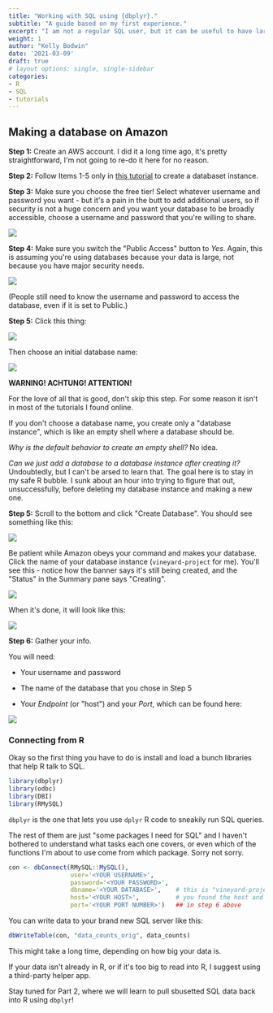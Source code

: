 ```yaml
---
title: "Working with SQL using {dbplyr}."
subtitle: "A guide based on my first experience."
excerpt: "I am not a regular SQL user, but it can be useful to have larger datasets stored on a database for ease of sharing.  In this post, I walk through using the dbplyr package to access data from a database."
weight: 1
author: "Kelly Bodwin"
date: '2021-03-09'
draft: true
# layout options: single, single-sidebar
categories:
- R
- SQL
- tutorials
---
```








## Making a database on Amazon

**Step 1:** Create an AWS account.  I did it a long time ago, it's pretty straightforward, I'm not going to re-do it here for no reason.

**Step 2:** Follow Items 1-5 only in [this tutorial](https://docs.aws.amazon.com/AmazonRDS/latest/UserGuide/CHAP_Tutorials.WebServerDB.CreateDBInstance.html) to create a databaset instance.


**Step 3:** Make sure you choose the free tier!  Select whatever username and password you want - but it's a pain in the butt to add additional users, so if security is not a huge concern and you want your database to be broadly accessible, choose a username and password that you're willing to share.

![](aws_rds-2.png)


**Step 4:** Make sure you switch the "Public Access" button to *Yes*.  Again, this is assuming you're using databases because your data is large, not because you have major security needs.  


![](aws_rds-3.png)

(People still need to know the username and password to access the database, even if it is set to Public.)

**Step 5:** Click this thing:

![](aws_rds-4.png)


Then choose an initial database name:


![](aws_rds-5.png)


**WARNING!  ACHTUNG!  ATTENTION!**

For the love of all that is good, don't skip this step.  For some reason it isn't in most of the tutorials I found online.

If you don't choose a database name, you create only a "database instance", which is like an empty shell where a database should be.

*Why is the default behavior to create an empty shell?*  No idea.

*Can we just add a database to a database instance after creating it?*  Undoubtedly, but I can't be arsed to learn that.  The goal here is to stay in my safe R bubble. I sunk about an hour into trying to figure that out, unsuccessfully, before deleting my database instance and making a new one.


**Step 5:** Scroll to the bottom and click "Create Database".  You should see something like this:

![](aws_rds-6.png)

Be patient while Amazon obeys your command and makes your database.  Click the name of your database instance (`vineyard-project` for me).  You'll see this - notice how the banner says it's still being created, and the "Status" in the Summary pane says "Creating".

![](aws_rds-7.png)

When it's done, it will look like this:

![](aws_rds-9.png)

**Step 6:** Gather your info.

You will need:

* Your username and password

* The name of the database that you chose in Step 5

* Your *Endpoint* (or "host") and your *Port*, which can be found here:

![](aws_rds-8.png)




### Connecting from R


Okay so the first thing you have to do is install and load a bunch libraries that help R talk to SQL.  


```r
library(dbplyr)
library(odbc)
library(DBI)
library(RMySQL)
```

`dbplyr` is the one that lets you use `dplyr` R code to sneakily run SQL queries.  

The rest of them are just "some packages I need for SQL" and I haven't bothered to understand what tasks each one covers, or even which of the functions I'm about to use come from which package.  Sorry not sorry.


```r
con <- dbConnect(RMySQL::MySQL(), 
                 user='<YOUR USERNAME>', 
                 password='<YOUR PASSWORD>', 
                 dbname='<YOUR DATABASE>',    # this is "vineyard-project" for me
                 host='<YOUR HOST>',          # you found the host and port   
                 port='<YOUR PORT NUMBER>')   ## in step 6 above 
```

You can write data to your brand new SQL server like this:


```r
dbWriteTable(con, "data_counts_orig", data_counts)
```

This might take a long time, depending on how big your data is.

If your data isn't already in R, or if it's too big to read into R, I suggest
using a third-party helper app.

Stay tuned for Part 2, where we will learn to pull sbusetted SQL data back into R using `dbplyr`!
